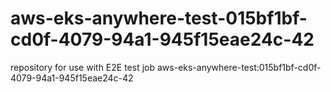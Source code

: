 # aws-eks-anywhere-test-015bf1bf-cd0f-4079-94a1-945f15eae24c-42
repository for use with E2E test job aws-eks-anywhere-test:015bf1bf-cd0f-4079-94a1-945f15eae24c-42
